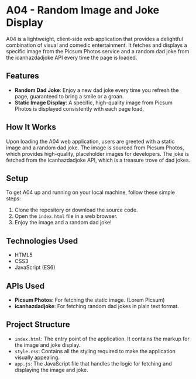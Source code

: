 # A04 - Random Image and Joke Display

A04 is a lightweight, client-side web application that provides a delightful combination of visual and comedic entertainment. It fetches and displays a specific image from the Picsum Photos service and a random dad joke from the icanhazdadjoke API every time the page is loaded.

## Features

- **Random Dad Joke**: Enjoy a new dad joke every time you refresh the page, guaranteed to bring a smile or a groan.
- **Static Image Display**: A specific, high-quality image from Picsum Photos is displayed consistently with each page load.

## How It Works

Upon loading the A04 web application, users are greeted with a static image and a random dad joke. The image is sourced from Picsum Photos, which provides high-quality, placeholder images for developers. The joke is fetched from the icanhazdadjoke API, which is a treasure trove of dad jokes.

## Setup

To get A04 up and running on your local machine, follow these simple steps:

1. Clone the repository or download the source code.
2. Open the `index.html` file in a web browser.
3. Enjoy the image and a random dad joke!

## Technologies Used

- HTML5
- CSS3
- JavaScript (ES6)

## APIs Used

- **Picsum Photos**: For fetching the static image. (Lorem Picsum)
- **icanhazdadjoke**: For fetching random dad jokes in plain text format.

## Project Structure

- `index.html`: The entry point of the application. It contains the markup for the image and joke display.
- `style.css`: Contains all the styling required to make the application visually appealing.
- `app.js`: The JavaScript file that handles the logic for fetching and displaying the image and joke.
